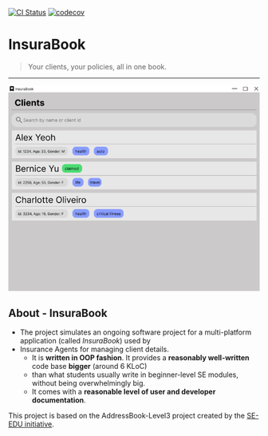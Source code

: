 [![CI Status](https://github.com/se-edu/addressbook-level3/workflows/Java%20CI/badge.svg)](https://github.com/AY2526S1-CS2103T-F15b-1/tp/actions)
[![codecov](https://codecov.io/github/AY2526S1-F15b-1/tp/graph/badge.svg?token=LUtG3cWZrl)](https://app.codecov.io/github/AY2526S1-CS2103T-F15b-1/tp)

# InsuraBook
> Your clients, your policies, all in one book.
---

![Ui](docs/images/Ui.png)

## About - InsuraBook
* The project simulates an ongoing software project for a multi-platform application (called _InsuraBook_) used by
* Insurance Agents for managing client details.
  * It is **written in OOP fashion**. It provides a **reasonably well-written** code base **bigger** (around 6 KLoC)
  * than what students usually write in beginner-level SE modules, without being overwhelmingly big.
  * It comes with a **reasonable level of user and developer documentation**.

This project is based on the AddressBook-Level3 project created by the [SE-EDU initiative](https://se-education.org).
